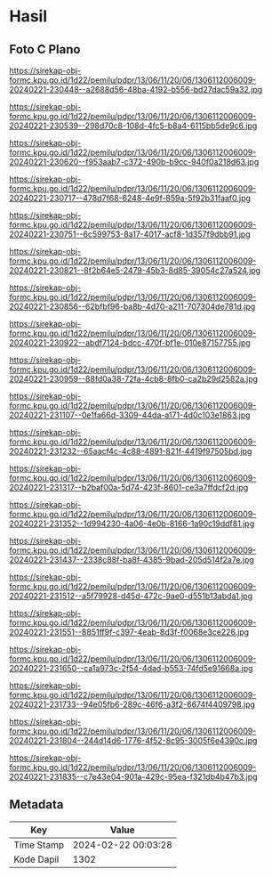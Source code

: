 # Hasil

## Foto C Plano

https://sirekap-obj-formc.kpu.go.id/1d22/pemilu/pdpr/13/06/11/20/06/1306112006009-20240221-230448--a2688d56-48ba-4192-b556-bd27dac59a32.jpg

https://sirekap-obj-formc.kpu.go.id/1d22/pemilu/pdpr/13/06/11/20/06/1306112006009-20240221-230539--298d70c8-108d-4fc5-b8a4-6115bb5de9c6.jpg

https://sirekap-obj-formc.kpu.go.id/1d22/pemilu/pdpr/13/06/11/20/06/1306112006009-20240221-230620--f953aab7-c372-490b-b9cc-940f0a218d63.jpg

https://sirekap-obj-formc.kpu.go.id/1d22/pemilu/pdpr/13/06/11/20/06/1306112006009-20240221-230717--478d7f68-6248-4e9f-859a-5f92b31faaf0.jpg

https://sirekap-obj-formc.kpu.go.id/1d22/pemilu/pdpr/13/06/11/20/06/1306112006009-20240221-230751--6c599753-8a17-4017-acf8-1d357f9dbb91.jpg

https://sirekap-obj-formc.kpu.go.id/1d22/pemilu/pdpr/13/06/11/20/06/1306112006009-20240221-230821--8f2b64e5-2479-45b3-8d85-39054c27a524.jpg

https://sirekap-obj-formc.kpu.go.id/1d22/pemilu/pdpr/13/06/11/20/06/1306112006009-20240221-230856--62bfbf96-ba8b-4d70-a211-707304de781d.jpg

https://sirekap-obj-formc.kpu.go.id/1d22/pemilu/pdpr/13/06/11/20/06/1306112006009-20240221-230922--abdf7124-bdcc-470f-bf1e-010e87157755.jpg

https://sirekap-obj-formc.kpu.go.id/1d22/pemilu/pdpr/13/06/11/20/06/1306112006009-20240221-230959--88fd0a38-72fa-4cb8-8fb0-ca2b29d2582a.jpg

https://sirekap-obj-formc.kpu.go.id/1d22/pemilu/pdpr/13/06/11/20/06/1306112006009-20240221-231107--0e1fa66d-3309-44da-a171-4d0c103e1863.jpg

https://sirekap-obj-formc.kpu.go.id/1d22/pemilu/pdpr/13/06/11/20/06/1306112006009-20240221-231232--65aacf4c-4c88-4891-821f-4419f97505bd.jpg

https://sirekap-obj-formc.kpu.go.id/1d22/pemilu/pdpr/13/06/11/20/06/1306112006009-20240221-231317--b2baf00a-5d74-423f-8601-ce3a7ffdcf2d.jpg

https://sirekap-obj-formc.kpu.go.id/1d22/pemilu/pdpr/13/06/11/20/06/1306112006009-20240221-231352--1d994230-4a06-4e0b-8166-1a90c19ddf81.jpg

https://sirekap-obj-formc.kpu.go.id/1d22/pemilu/pdpr/13/06/11/20/06/1306112006009-20240221-231437--2338c88f-ba8f-4385-9bad-205d514f2a7e.jpg

https://sirekap-obj-formc.kpu.go.id/1d22/pemilu/pdpr/13/06/11/20/06/1306112006009-20240221-231512--a5f79928-d45d-472c-9ae0-d551b13abda1.jpg

https://sirekap-obj-formc.kpu.go.id/1d22/pemilu/pdpr/13/06/11/20/06/1306112006009-20240221-231551--8851ff9f-c397-4eab-8d3f-f0068e3ce226.jpg

https://sirekap-obj-formc.kpu.go.id/1d22/pemilu/pdpr/13/06/11/20/06/1306112006009-20240221-231650--ca1a973c-2f54-4dad-b553-74fd5e91668a.jpg

https://sirekap-obj-formc.kpu.go.id/1d22/pemilu/pdpr/13/06/11/20/06/1306112006009-20240221-231733--94e05fb6-289c-46f6-a3f2-6674f4409798.jpg

https://sirekap-obj-formc.kpu.go.id/1d22/pemilu/pdpr/13/06/11/20/06/1306112006009-20240221-231804--244d14d6-1776-4f52-8c95-3005f6e4390c.jpg

https://sirekap-obj-formc.kpu.go.id/1d22/pemilu/pdpr/13/06/11/20/06/1306112006009-20240221-231835--c7e43e04-901a-429c-95ea-f321db4b47b3.jpg


## Metadata

| Key        | Value               |
| ---------- | ------------------- |
| Time Stamp | 2024-02-22 00:03:28 |
| Kode Dapil | 1302                |



